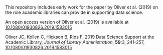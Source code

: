 This repository includes early work for the paper by Oliver et al. (2019) on 
the role academic libraries can provide in supporting data science.

An open access version of Oliver et al. (2019) is available at 
[10.1080/01930826.2019.1583015](http://doi.org/10.1080/01930826.2019.1583015)

Oliver JC, Kollen C, Hickson B, Rios F. 2019 Data Science Support at the 
Academic Library, _Journal of Library Administration_, **59**:3, 241-257, 
[10.1080/01930826.2019.1583015](https://doi.org/10.1080/01930826.2019.1583015)
